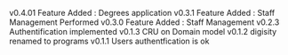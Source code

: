 v0.4.01         Feature Added : Degrees application
v0.3.1          Feature Added : Staff Management Performed
v0.3.0          Feature Added : Staff Management
v0.2.3          Authentification implemented
v0.1.3          CRU on Domain model
v0.1.2          digisity renamed to programs
v0.1.1          Users authentfication is ok
